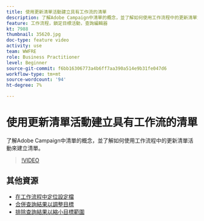 ```yaml
---
title: 使用更新清單活動建立具有工作流的清單
description: 了解Adobe Campaign中清單的概念，並了解如何使用工作流程中的更新清單活動來建立清單。
feature: 工作流程，鎖定目標活動，查詢編輯器
kt: 7988
thumbnail: 35620.jpg
doc-type: feature video
activity: use
team: WWFRE
role: Business Practitioner
level: Beginner
source-git-commit: f6bb16306773a4b6ff7aa390a514e9b31fe047d6
workflow-type: tm+mt
source-wordcount: '94'
ht-degree: 7%

---
```



# 使用更新清單活動建立具有工作流的清單

了解Adobe Campaign中清單的概念，並了解如何使用工作流程中的更新清單活動來建立清單。

>[!VIDEO](https://video.tv.adobe.com/v/35620?quality=12)

## 其他資源

* [在工作流程中定位設定檔](/help/profile-management/target-profiles-in-a-workflow.md)
* [合併查詢結果以調整目標](/help/process-management/refine-targets-by-combining-query-results.md)
* [排除查詢結果以縮小目標範圍](/help/process-management/refine-targets-by-excluding-query-results.md)
